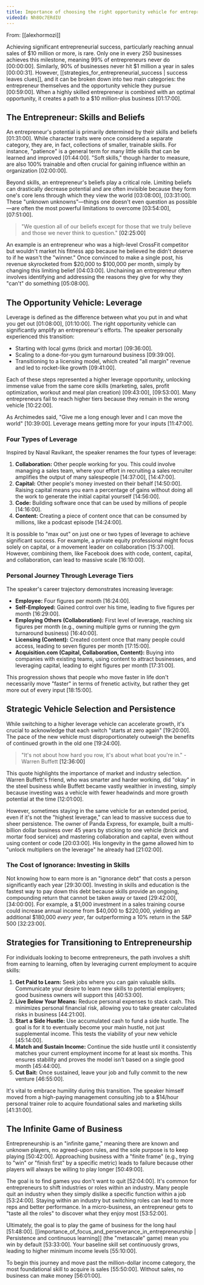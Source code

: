 ```yaml
---
title: Importance of choosing the right opportunity vehicle for entrepreneurship success
videoId: Nh8Oc7ERdIU
---
```


From: [[alexhormozi]] <br/> 

Achieving significant entrepreneurial success, particularly reaching annual sales of $10 million or more, is rare. Only one in every 250 businesses achieves this milestone, meaning 99% of entrepreneurs never do <a class="yt-timestamp" data-t="00:00:00">[00:00:00]</a>. Similarly, 90% of businesses never hit $1 million a year in sales <a class="yt-timestamp" data-t="00:00:31">[00:00:31]</a>. However, [[strategies_for_entrepreneurial_success | success leaves clues]], and it can be broken down into two main categories: the entrepreneur themselves and the opportunity vehicle they pursue <a class="yt-timestamp" data-t="00:59:00">[00:59:00]</a>. When a highly skilled entrepreneur is combined with an optimal opportunity, it creates a path to a $10 million-plus business <a class="yt-timestamp" data-t="01:17:00">[01:17:00]</a>.

## The Entrepreneur: Skills and Beliefs

An entrepreneur's potential is primarily determined by their skills and beliefs <a class="yt-timestamp" data-t="01:31:00">[01:31:00]</a>. While character traits were once considered a separate category, they are, in fact, collections of smaller, trainable skills. For instance, "patience" is a general term for many little skills that can be learned and improved <a class="yt-timestamp" data-t="01:44:00">[01:44:00]</a>. "Soft skills," though harder to measure, are also 100% trainable and often crucial for gaining influence within an organization <a class="yt-timestamp" data-t="02:00:00">[02:00:00]</a>.

Beyond skills, an entrepreneur's beliefs play a critical role. Limiting beliefs can drastically decrease potential and are often invisible because they form one's core lens through which they view the world <a class="yt-timestamp" data-t="03:08:00">[03:08:00]</a>, <a class="yt-timestamp" data-t="03:31:00">[03:31:00]</a>. These "unknown unknowns"—things one doesn't even question as possible—are often the most powerful limitations to overcome <a class="yt-timestamp" data-t="03:54:00">[03:54:00]</a>, <a class="yt-timestamp" data-t="07:51:00">[07:51:00]</a>.

> "We question all of our beliefs except for those that we truly believe and those we never think to question." <a class="yt-timestamp" data-t="02:25:00">[02:25:00]</a>

An example is an entrepreneur who was a high-level CrossFit competitor but wouldn't market his fitness app because he believed he didn't deserve to if he wasn't the "winner." Once convinced to make a single post, his revenue skyrocketed from $20,000 to $100,000 per month, simply by changing this limiting belief <a class="yt-timestamp" data-t="04:03:00">[04:03:00]</a>. Unchaining an entrepreneur often involves identifying and addressing the reasons they give for why they "can't" do something <a class="yt-timestamp" data-t="05:08:00">[05:08:00]</a>.

## The Opportunity Vehicle: Leverage

Leverage is defined as the difference between what you put in and what you get out <a class="yt-timestamp" data-t="01:08:00">[01:08:00]</a>, <a class="yt-timestamp" data-t="01:10:00">[01:10:00]</a>. The right opportunity vehicle can significantly amplify an entrepreneur's efforts. The speaker personally experienced this transition:
*   Starting with local gyms (brick and mortar) <a class="yt-timestamp" data-t="09:36:00">[09:36:00]</a>.
*   Scaling to a done-for-you gym turnaround business <a class="yt-timestamp" data-t="09:39:00">[09:39:00]</a>.
*   Transitioning to a licensing model, which created "all margin" revenue and led to rocket-like growth <a class="yt-timestamp" data-t="09:41:00">[09:41:00]</a>.

Each of these steps represented a higher leverage opportunity, unlocking immense value from the same core skills (marketing, sales, profit optimization, workout and meal plan creation) <a class="yt-timestamp" data-t="09:43:00">[09:43:00]</a>, <a class="yt-timestamp" data-t="09:53:00">[09:53:00]</a>. Many entrepreneurs fail to reach higher tiers because they remain in the wrong vehicle <a class="yt-timestamp" data-t="10:22:00">[10:22:00]</a>.

As Archimedes said, "Give me a long enough lever and I can move the world" <a class="yt-timestamp" data-t="10:39:00">[10:39:00]</a>. Leverage means getting more for your inputs <a class="yt-timestamp" data-t="11:47:00">[11:47:00]</a>.

### Four Types of Leverage
Inspired by Naval Ravikant, the speaker renames the four types of leverage:
1.  **Collaboration:** Other people working for you. This could involve managing a sales team, where your effort in recruiting a sales recruiter amplifies the output of many salespeople <a class="yt-timestamp" data-t="14:37:00">[14:37:00]</a>, <a class="yt-timestamp" data-t="14:47:00">[14:47:00]</a>.
2.  **Capital:** Other people's money invested on their behalf <a class="yt-timestamp" data-t="14:50:00">[14:50:00]</a>. Raising capital means you earn a percentage of gains without doing all the work to generate the initial capital yourself <a class="yt-timestamp" data-t="14:56:00">[14:56:00]</a>.
3.  **Code:** Building software once that can be used by millions of people <a class="yt-timestamp" data-t="14:16:00">[14:16:00]</a>.
4.  **Content:** Creating a piece of content once that can be consumed by millions, like a podcast episode <a class="yt-timestamp" data-t="14:24:00">[14:24:00]</a>.

It is possible to "max out" on just one or two types of leverage to achieve significant success. For example, a private equity professional might focus solely on capital, or a movement leader on collaboration <a class="yt-timestamp" data-t="15:37:00">[15:37:00]</a>. However, combining them, like Facebook does with code, content, capital, and collaboration, can lead to massive scale <a class="yt-timestamp" data-t="16:10:00">[16:10:00]</a>.

### Personal Journey Through Leverage Tiers
The speaker's career trajectory demonstrates increasing leverage:
*   **Employee:** Four figures per month <a class="yt-timestamp" data-t="16:24:00">[16:24:00]</a>.
*   **Self-Employed:** Gained control over his time, leading to five figures per month <a class="yt-timestamp" data-t="16:29:00">[16:29:00]</a>.
*   **Employing Others (Collaboration):** First level of leverage, reaching six figures per month (e.g., owning multiple gyms or running the gym turnaround business) <a class="yt-timestamp" data-t="16:40:00">[16:40:00]</a>.
*   **Licensing (Content):** Created content once that many people could access, leading to seven figures per month <a class="yt-timestamp" data-t="17:15:00">[17:15:00]</a>.
*   **Acquisition.com (Capital, Collaboration, Content):** Buying into companies with existing teams, using content to attract businesses, and leveraging capital, leading to eight figures per month <a class="yt-timestamp" data-t="17:31:00">[17:31:00]</a>.

This progression shows that people who move faster in life don't necessarily move "faster" in terms of frenetic activity, but rather they get more out of every input <a class="yt-timestamp" data-t="18:15:00">[18:15:00]</a>.

## Strategic Vehicle Selection and Persistence

While switching to a higher leverage vehicle can accelerate growth, it's crucial to acknowledge that each switch "starts at zero again" <a class="yt-timestamp" data-t="19:20:00">[19:20:00]</a>. The pace of the new vehicle must disproportionately outweigh the benefits of continued growth in the old one <a class="yt-timestamp" data-t="19:24:00">[19:24:00]</a>.

> "It's not about how hard you row, it's about what boat you're in." - Warren Buffett <a class="yt-timestamp" data-t="12:36:00">[12:36:00]</a>

This quote highlights the importance of market and industry selection. Warren Buffett's friend, who was smarter and harder working, did "okay" in the steel business while Buffett became vastly wealthier in investing, simply because investing was a vehicle with fewer headwinds and more growth potential at the time <a class="yt-timestamp" data-t="12:01:00">[12:01:00]</a>.

However, sometimes staying in the same vehicle for an extended period, even if it's not the "highest leverage," can lead to massive success due to sheer persistence. The owner of Panda Express, for example, built a multi-billion dollar business over 45 years by sticking to one vehicle (brick and mortar food service) and mastering collaboration and capital, even without using content or code <a class="yt-timestamp" data-t="20:03:00">[20:03:00]</a>. His longevity in the game allowed him to "unlock multipliers on the leverage" he already had <a class="yt-timestamp" data-t="21:02:00">[21:02:00]</a>.

### The Cost of Ignorance: Investing in Skills
Not knowing how to earn more is an "ignorance debt" that costs a person significantly each year <a class="yt-timestamp" data-t="29:30:00">[29:30:00]</a>. Investing in skills and education is the fastest way to pay down this debt because skills provide an ongoing, compounding return that cannot be taken away or taxed <a class="yt-timestamp" data-t="29:42:00">[29:42:00]</a>, <a class="yt-timestamp" data-t="34:00:00">[34:00:00]</a>. For example, a $1,000 investment in a sales training course could increase annual income from $40,000 to $220,000, yielding an additional $180,000 *every year*, far outperforming a 10% return in the S&P 500 <a class="yt-timestamp" data-t="32:23:00">[32:23:00]</a>.

## Strategies for Transitioning to Entrepreneurship

For individuals looking to become entrepreneurs, the path involves a shift from earning to learning, often by leveraging current employment to acquire skills:

1.  **Get Paid to Learn:** Seek jobs where you can gain valuable skills. Communicate your desire to learn new skills to potential employers; good business owners will support this <a class="yt-timestamp" data-t="40:53:00">[40:53:00]</a>.
2.  **Live Below Your Means:** Reduce personal expenses to stack cash. This minimizes personal financial risk, allowing you to take greater calculated risks in business <a class="yt-timestamp" data-t="44:21:00">[44:21:00]</a>.
3.  **Start a Side Hustle:** Use accumulated cash to fund a side hustle. The goal is for it to eventually become your main hustle, not just supplemental income. This tests the viability of your new vehicle <a class="yt-timestamp" data-t="45:14:00">[45:14:00]</a>.
4.  **Match and Sustain Income:** Continue the side hustle until it consistently matches your current employment income for at least six months. This ensures stability and proves the model isn't based on a single good month <a class="yt-timestamp" data-t="45:44:00">[45:44:00]</a>.
5.  **Cut Bait:** Once sustained, leave your job and fully commit to the new venture <a class="yt-timestamp" data-t="46:55:00">[46:55:00]</a>.

It's vital to embrace humility during this transition. The speaker himself moved from a high-paying management consulting job to a $14/hour personal trainer role to acquire foundational sales and marketing skills <a class="yt-timestamp" data-t="41:31:00">[41:31:00]</a>.

## The Infinite Game of Business

Entrepreneurship is an "infinite game," meaning there are known and unknown players, no agreed-upon rules, and the sole purpose is to keep playing <a class="yt-timestamp" data-t="50:42:00">[50:42:00]</a>. Approaching business with a "finite frame" (e.g., trying to "win" or "finish first" by a specific metric) leads to failure because other players will always be willing to play longer <a class="yt-timestamp" data-t="50:49:00">[50:49:00]</a>.

The goal is to find games you don't want to quit <a class="yt-timestamp" data-t="52:04:00">[52:04:00]</a>. It's common for entrepreneurs to shift industries or roles within an industry. Many people quit an industry when they simply dislike a specific function within a job <a class="yt-timestamp" data-t="53:24:00">[53:24:00]</a>. Staying within an industry but switching roles can lead to more reps and better performance. In a micro-business, an entrepreneur gets to "taste all the roles" to discover what they enjoy most <a class="yt-timestamp" data-t="53:52:00">[53:52:00]</a>.

Ultimately, the goal is to play the game of business for the long haul <a class="yt-timestamp" data-t="51:48:00">[51:48:00]</a>. [[importance_of_focus_and_perseverance_in_entrepreneurship | Persistence and continuous learning]] (the "metascale" game) mean you win by default <a class="yt-timestamp" data-t="53:33:00">[53:33:00]</a>. Your baseline skill set continuously grows, leading to higher minimum income levels <a class="yt-timestamp" data-t="55:10:00">[55:10:00]</a>.

To begin this journey and move past the million-dollar income category, the most foundational skill to acquire is sales <a class="yt-timestamp" data-t="55:50:00">[55:50:00]</a>. Without sales, no business can make money <a class="yt-timestamp" data-t="56:01:00">[56:01:00]</a>.